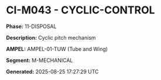 # CI-M043 - CYCLIC-CONTROL

**Phase:** 11-DISPOSAL

**Description:** Cyclic pitch mechanism

**AMPEL:** AMPEL-01-TUW (Tube and Wing)

**Segment:** M-MECHANICAL

**Generated:** 2025-08-25 17:27:29 UTC
